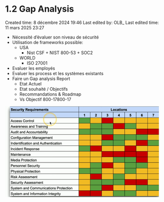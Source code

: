 # 1.2 Gap Analysis

Created time: 8 décembre 2024 19:46
Last edited by: OLB_
Last edited time: 11 mars 2025 23:27

- Nécessité d’évaluer son niveau de sécurité
- Utilisation de frameworks possible:
    - USA
        - Nist CSF + NIST 800-53 + SOC2
    - WORLD
        - ISO 27001
- Evaluer les employés
- Evaluer les process et les systèmes existants
- Faire un Gap analysis Report
    - Etat Actuel
    - Etat souhaité / Objectifs
    - Recommandations & Roadmap
    - Vs Objectif 800-17800-17

![image.png](image%202.png)